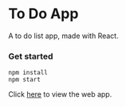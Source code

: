 # To Do App #

A to do list app, made with React.

### Get started ###

`npm install`  
`npm start`

Click [here](https://my-todo-uplfwbnlsx.now.sh/) to view the web app.
